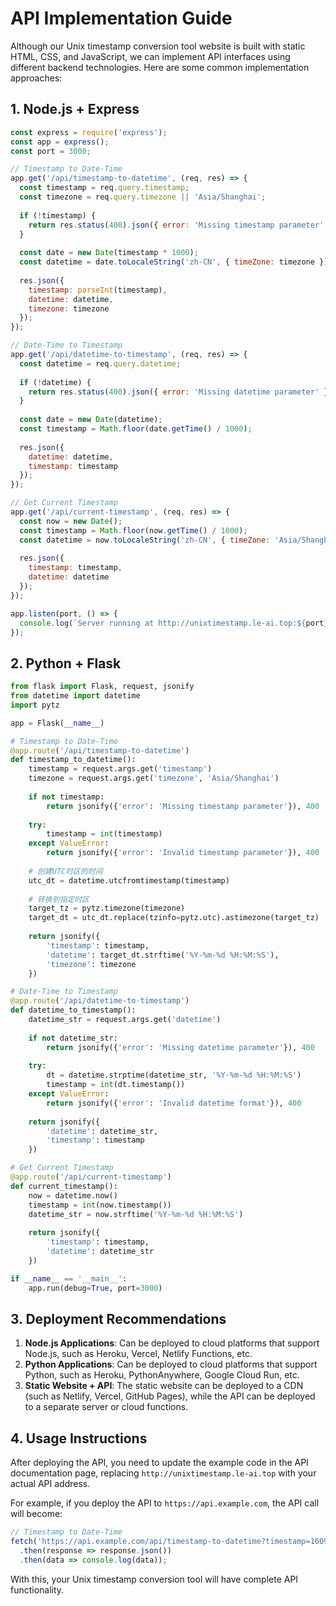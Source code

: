 # API Implementation Guide

Although our Unix timestamp conversion tool website is built with static HTML, CSS, and JavaScript, we can implement API interfaces using different backend technologies. Here are some common implementation approaches:

## 1. Node.js + Express

```javascript
const express = require('express');
const app = express();
const port = 3000;

// Timestamp to Date-Time
app.get('/api/timestamp-to-datetime', (req, res) => {
  const timestamp = req.query.timestamp;
  const timezone = req.query.timezone || 'Asia/Shanghai';
  
  if (!timestamp) {
    return res.status(400).json({ error: 'Missing timestamp parameter' });
  }
  
  const date = new Date(timestamp * 1000);
  const datetime = date.toLocaleString('zh-CN', { timeZone: timezone });
  
  res.json({
    timestamp: parseInt(timestamp),
    datetime: datetime,
    timezone: timezone
  });
});

// Date-Time to Timestamp
app.get('/api/datetime-to-timestamp', (req, res) => {
  const datetime = req.query.datetime;
  
  if (!datetime) {
    return res.status(400).json({ error: 'Missing datetime parameter' });
  }
  
  const date = new Date(datetime);
  const timestamp = Math.floor(date.getTime() / 1000);
  
  res.json({
    datetime: datetime,
    timestamp: timestamp
  });
});

// Get Current Timestamp
app.get('/api/current-timestamp', (req, res) => {
  const now = new Date();
  const timestamp = Math.floor(now.getTime() / 1000);
  const datetime = now.toLocaleString('zh-CN', { timeZone: 'Asia/Shanghai' });
  
  res.json({
    timestamp: timestamp,
    datetime: datetime
  });
});

app.listen(port, () => {
  console.log(`Server running at http://unixtimestamp.le-ai.top:${port}`);
});
```

## 2. Python + Flask

```python
from flask import Flask, request, jsonify
from datetime import datetime
import pytz

app = Flask(__name__)

# Timestamp to Date-Time
@app.route('/api/timestamp-to-datetime')
def timestamp_to_datetime():
    timestamp = request.args.get('timestamp')
    timezone = request.args.get('timezone', 'Asia/Shanghai')
    
    if not timestamp:
        return jsonify({'error': 'Missing timestamp parameter'}), 400
    
    try:
        timestamp = int(timestamp)
    except ValueError:
        return jsonify({'error': 'Invalid timestamp parameter'}), 400
    
    # 创建UTC时区的时间
    utc_dt = datetime.utcfromtimestamp(timestamp)
    
    # 转换到指定时区
    target_tz = pytz.timezone(timezone)
    target_dt = utc_dt.replace(tzinfo=pytz.utc).astimezone(target_tz)
    
    return jsonify({
        'timestamp': timestamp,
        'datetime': target_dt.strftime('%Y-%m-%d %H:%M:%S'),
        'timezone': timezone
    })

# Date-Time to Timestamp
@app.route('/api/datetime-to-timestamp')
def datetime_to_timestamp():
    datetime_str = request.args.get('datetime')
    
    if not datetime_str:
        return jsonify({'error': 'Missing datetime parameter'}), 400
    
    try:
        dt = datetime.strptime(datetime_str, '%Y-%m-%d %H:%M:%S')
        timestamp = int(dt.timestamp())
    except ValueError:
        return jsonify({'error': 'Invalid datetime format'}), 400
    
    return jsonify({
        'datetime': datetime_str,
        'timestamp': timestamp
    })

# Get Current Timestamp
@app.route('/api/current-timestamp')
def current_timestamp():
    now = datetime.now()
    timestamp = int(now.timestamp())
    datetime_str = now.strftime('%Y-%m-%d %H:%M:%S')
    
    return jsonify({
        'timestamp': timestamp,
        'datetime': datetime_str
    })

if __name__ == '__main__':
    app.run(debug=True, port=3000)
```

## 3. Deployment Recommendations

1. **Node.js Applications**: Can be deployed to cloud platforms that support Node.js, such as Heroku, Vercel, Netlify Functions, etc.
2. **Python Applications**: Can be deployed to cloud platforms that support Python, such as Heroku, PythonAnywhere, Google Cloud Run, etc.
3. **Static Website + API**: The static website can be deployed to a CDN (such as Netlify, Vercel, GitHub Pages), while the API can be deployed to a separate server or cloud functions.

## 4. Usage Instructions

After deploying the API, you need to update the example code in the API documentation page, replacing `http://unixtimestamp.le-ai.top` with your actual API address.

For example, if you deploy the API to `https://api.example.com`, the API call will become:

```javascript
// Timestamp to Date-Time
fetch('https://api.example.com/api/timestamp-to-datetime?timestamp=1609459200')
  .then(response => response.json())
  .then(data => console.log(data));
```

With this, your Unix timestamp conversion tool will have complete API functionality.